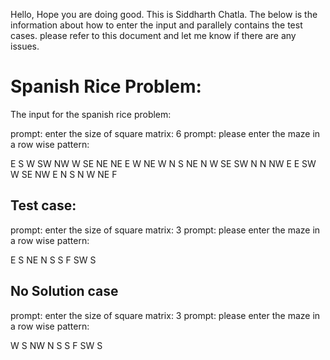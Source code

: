 Hello, Hope you are doing good. This is Siddharth Chatla. The below is the information about how to enter the input and parallely contains the test cases. please refer to this document and let me know if there are any issues.

# Spanish Rice Problem:
The input for the spanish rice problem:

prompt: enter the size of square matrix:
6
prompt: please enter the maze in a row wise pattern:

E S W SW NW W
SE NE NE E W NE
W N S NE N W
SE SW N N NW E
E SW W SE NW E
N S N W NE F


## Test case:
prompt: enter the size of square matrix:
3
prompt: please enter the maze in a row wise pattern:

E S NE
N S S
F SW S


## No Solution case
prompt: enter the size of square matrix:
3
prompt: please enter the maze in a row wise pattern:

W S NW
N S S
F SW S